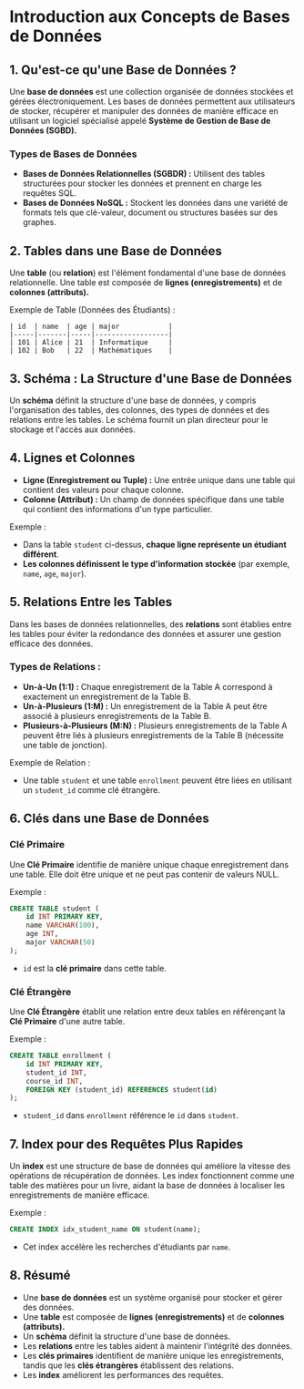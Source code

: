 # **Introduction aux Concepts de Bases de Données**

## **1. Qu'est-ce qu'une Base de Données ?**
Une **base de données** est une collection organisée de données stockées et gérées électroniquement. Les bases de données permettent aux utilisateurs de stocker, récupérer et manipuler des données de manière efficace en utilisant un logiciel spécialisé appelé **Système de Gestion de Base de Données (SGBD).**

### **Types de Bases de Données**
- **Bases de Données Relationnelles (SGBDR) :** Utilisent des tables structurées pour stocker les données et prennent en charge les requêtes SQL.
- **Bases de Données NoSQL :** Stockent les données dans une variété de formats tels que clé-valeur, document ou structures basées sur des graphes.

## **2. Tables dans une Base de Données**
Une **table** (ou **relation**) est l'élément fondamental d'une base de données relationnelle. Une table est composée de **lignes (enregistrements)** et de **colonnes (attributs).**

Exemple de Table (Données des Étudiants) :

```plaintext
| id  | name  | age | major            |
|-----|-------|-----|------------------|
| 101 | Alice | 21  | Informatique     |
| 102 | Bob   | 22  | Mathématiques    |
```

## **3. Schéma : La Structure d'une Base de Données**
Un **schéma** définit la structure d'une base de données, y compris l'organisation des tables, des colonnes, des types de données et des relations entre les tables. Le schéma fournit un plan directeur pour le stockage et l'accès aux données.

## **4. Lignes et Colonnes**
- **Ligne (Enregistrement ou Tuple) :** Une entrée unique dans une table qui contient des valeurs pour chaque colonne.
- **Colonne (Attribut) :** Un champ de données spécifique dans une table qui contient des informations d'un type particulier.

Exemple :
- Dans la table `student` ci-dessus, **chaque ligne représente un étudiant différent**.
- **Les colonnes définissent le type d'information stockée** (par exemple, `name`, `age`, `major`).

## **5. Relations Entre les Tables**
Dans les bases de données relationnelles, des **relations** sont établies entre les tables pour éviter la redondance des données et assurer une gestion efficace des données.

### **Types de Relations :**
- **Un-à-Un (1:1) :** Chaque enregistrement de la Table A correspond à exactement un enregistrement de la Table B.
- **Un-à-Plusieurs (1:M) :** Un enregistrement de la Table A peut être associé à plusieurs enregistrements de la Table B.
- **Plusieurs-à-Plusieurs (M:N) :** Plusieurs enregistrements de la Table A peuvent être liés à plusieurs enregistrements de la Table B (nécessite une table de jonction).

Exemple de Relation :
- Une table `student` et une table `enrollment` peuvent être liées en utilisant un `student_id` comme clé étrangère.

## **6. Clés dans une Base de Données**
### **Clé Primaire**
Une **Clé Primaire** identifie de manière unique chaque enregistrement dans une table. Elle doit être unique et ne peut pas contenir de valeurs NULL.

Exemple :
```sql
CREATE TABLE student (
    id INT PRIMARY KEY,
    name VARCHAR(100),
    age INT,
    major VARCHAR(50)
);
```
- `id` est la **clé primaire** dans cette table.

### **Clé Étrangère**
Une **Clé Étrangère** établit une relation entre deux tables en référençant la **Clé Primaire** d'une autre table.

Exemple :
```sql
CREATE TABLE enrollment (
    id INT PRIMARY KEY,
    student_id INT,
    course_id INT,
    FOREIGN KEY (student_id) REFERENCES student(id)
);
```
- `student_id` dans `enrollment` référence le `id` dans `student`.

## **7. Index pour des Requêtes Plus Rapides**
Un **index** est une structure de base de données qui améliore la vitesse des opérations de récupération de données. Les index fonctionnent comme une table des matières pour un livre, aidant la base de données à localiser les enregistrements de manière efficace.

Exemple :
```sql
CREATE INDEX idx_student_name ON student(name);
```
- Cet index accélère les recherches d'étudiants par `name`.

## **8. Résumé**
- Une **base de données** est un système organisé pour stocker et gérer des données.
- Une **table** est composée de **lignes (enregistrements)** et de **colonnes (attributs).**
- Un **schéma** définit la structure d'une base de données.
- Les **relations** entre les tables aident à maintenir l'intégrité des données.
- Les **clés primaires** identifient de manière unique les enregistrements, tandis que les **clés étrangères** établissent des relations.
- Les **index** améliorent les performances des requêtes.
